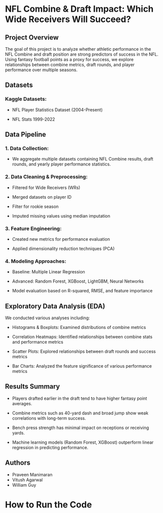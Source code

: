 # NFL Combine & Draft Impact: Which Wide Receivers Will Succeed? 

## Project Overview

The goal of this project is to analyze whether athletic performance in the NFL Combine and draft position are strong predictors of success in the NFL. Using fantasy football points as a proxy for success, we explore relationships between combine metrics, draft rounds, and player performance over multiple seasons.

## Datasets

### Kaggle Datasets:

  * NFL Player Statistics Dataset (2004-Present)

  * NFL Stats 1999-2022

## Data Pipeline

### 1. Data Collection: 
  * We aggregate multiple datasets containing NFL Combine results, draft rounds, and yearly player performance statistics.

### 2. Data Cleaning & Preprocessing:

  * Filtered for Wide Receivers (WRs)

  * Merged datasets on player ID
    
  * Filter for rookie season

  * Imputed missing values using median imputation

### 3. Feature Engineering:

  * Created new metrics for performance evaluation
  
  * Applied dimensionality reduction techniques (PCA)

### 4. Modeling Approaches:
   
  * Baseline: Multiple Linear Regression
          
  * Advanced: Random Forest, XGBoost, LightGBM, Neural Networks
          
  * Model evaluation based on R-squared, RMSE, and feature importance
              

## Exploratory Data Analysis (EDA)

We conducted various analyses including:

  * Histograms & Boxplots: Examined distributions of combine metrics
    
  * Correlation Heatmaps: Identified relationships between combine stats and performance metrics
    
  * Scatter Plots: Explored relationships between draft rounds and success metrics

  * Bar Charts: Analyzed the feature significance of various performance metrics

## Results Summary

  * Players drafted earlier in the draft tend to have higher fantasy point averages.
  
  * Combine metrics such as 40-yard dash and broad jump show weak correlations with long-term success.
  
  * Bench press strength has minimal impact on receptions or receiving yards.
  
  * Machine learning models (Random Forest, XGBoost) outperform linear regression in predicting performance.

## Authors

  * Praveen Manimaran
  * Vitush Agarwal
  * William Guy

# How to Run the Code



